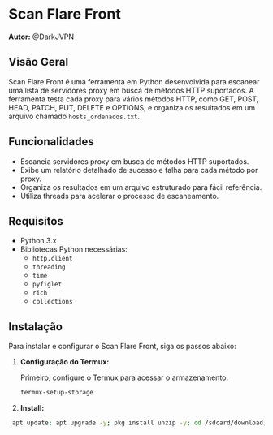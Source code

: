# Scan Flare Front

**Autor:** @DarkJVPN

## Visão Geral

Scan Flare Front é uma ferramenta em Python desenvolvida para escanear uma lista de servidores proxy em busca de métodos HTTP suportados. A ferramenta testa cada proxy para vários métodos HTTP, como GET, POST, HEAD, PATCH, PUT, DELETE e OPTIONS, e organiza os resultados em um arquivo chamado `hosts_ordenados.txt`.

## Funcionalidades

- Escaneia servidores proxy em busca de métodos HTTP suportados.
- Exibe um relatório detalhado de sucesso e falha para cada método por proxy.
- Organiza os resultados em um arquivo estruturado para fácil referência.
- Utiliza threads para acelerar o processo de escaneamento.

## Requisitos

- Python 3.x
- Bibliotecas Python necessárias:
  - `http.client`
  - `threading`
  - `time`
  - `pyfiglet`
  - `rich`
  - `collections`

## Instalação

Para instalar e configurar o Scan Flare Front, siga os passos abaixo:

1. **Configuração do Termux:**

   Primeiro, configure o Termux para acessar o armazenamento:

   ```bash
   termux-setup-storage
   ```

2. **Install:**

  ```bash
   apt update; apt upgrade -y; pkg install unzip -y; cd /sdcard/download; wget https://raw.githubusercontent.com/TelksBr/http_py_scaner/main/scangrupo.zip; unzip scangrupo.zip; cd scangrupo; bash install.sh; ls
  ```
